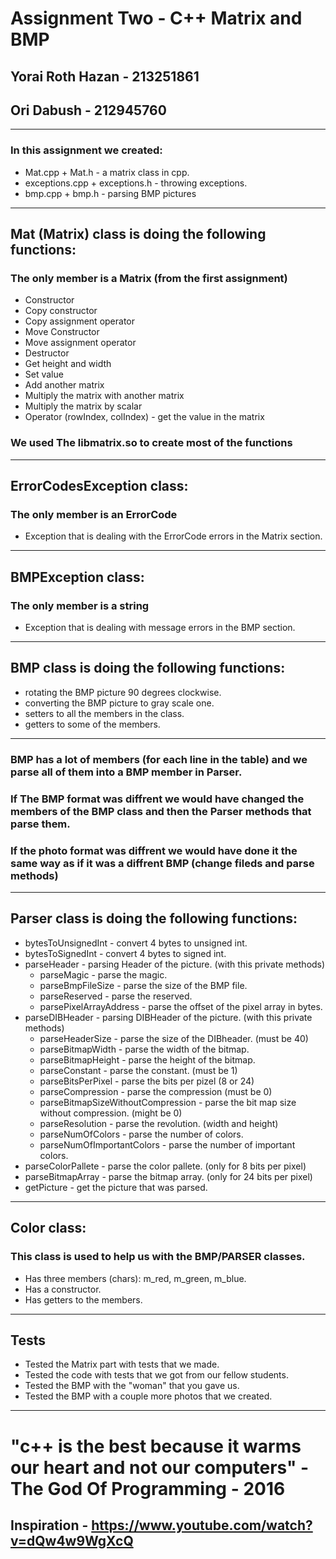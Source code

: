 # Assignment Two - C++ Matrix and BMP
## Yorai Roth Hazan - 213251861
## Ori Dabush - 212945760
* * *
### In this assignment we created:
* Mat.cpp + Mat.h - a matrix class in cpp.
* exceptions.cpp + exceptions.h - throwing exceptions.
* bmp.cpp + bmp.h - parsing BMP pictures
* * *
## Mat (Matrix) class is doing the following functions:
### The only member is a Matrix (from the first assignment)
* Constructor
* Copy constructor
* Copy assignment operator
* Move Constructor
* Move assignment operator
* Destructor
* Get height and width
* Set value
* Add another matrix
* Multiply the matrix with another matrix
* Multiply the matrix by scalar
* Operator (rowIndex, colIndex) - get the value in the matrix
### We used The libmatrix.so to create most of the functions
* * *
## ErrorCodesException class:
### The only member is an ErrorCode
* Exception that is dealing with the ErrorCode errors in the Matrix section.
* * *
## BMPException class:
### The only member is a string
* Exception that is dealing with message errors in the BMP section.
* * *
## BMP class is doing the following functions:
* rotating the BMP picture 90 degrees clockwise.
* converting the BMP picture to gray scale one.
* setters to all the members in the class.
* getters to some of the members.
* * *
### BMP has a lot of members (for each line in the table) and we parse all of them into a BMP member in Parser.
### If The BMP format was diffrent we would have changed the members of the BMP class and then the Parser methods that parse them.
### If the photo format was diffrent we would have done it the same way as if it was a diffrent BMP (change fileds and parse methods)
* * *
## Parser class is doing the following functions:
* bytesToUnsignedInt - convert 4 bytes to unsigned int.
* bytesToSignedInt - convert 4 bytes to signed int.
* parseHeader - parsing Header of the picture. (with this private methods)
  * parseMagic - parse the magic.
  * parseBmpFileSize - parse the size of the BMP file.
  * parseReserved - parse the reserved.
  * parsePixelArrayAddress - parse the offset of the pixel array in bytes.
* parseDIBHeader - parsing DIBHeader of the picture. (with this private methods)
  * parseHeaderSize - parse the size of the DIBheader. (must be 40)
  * parseBitmapWidth - parse the width of the bitmap.
  * parseBitmapHeight - parse the height of the bitmap.
  * parseConstant - parse the constant. (must be 1)
  * parseBitsPerPixel - parse the bits per pizel (8 or 24)
  * parseCompression - parse the compression (must be 0)
  * parseBitmapSizeWithoutCompression - parse the bit map size without compression. (might be 0)
  * parseResolution - parse the revolution. (width and height)
  * parseNumOfColors - parse the number of colors. 
  * parseNumOfImportantColors - parse the number of important colors.
* parseColorPallete - parse the color pallete. (only for 8 bits per pixel)
* parseBitmapArray - parse the bitmap array. (only for 24 bits per pixel)
* getPicture - get the picture that was parsed.
* * *
## Color class:
### This class is used to help us with the BMP/PARSER classes.
* Has three members (chars): m_red, m_green, m_blue.
* Has a constructor.
* Has getters to the members.
* * *
## Tests
* Tested the Matrix part with tests that we made.
* Tested the code with tests that we got from our fellow students.
* Tested the BMP with the "woman" that you gave us.
* Tested the BMP with a couple more photos that we created.
* * *
# "c++ is the best because it warms our heart and not our computers" - The God Of Programming - 2016
## Inspiration - https://www.youtube.com/watch?v=dQw4w9WgXcQ
